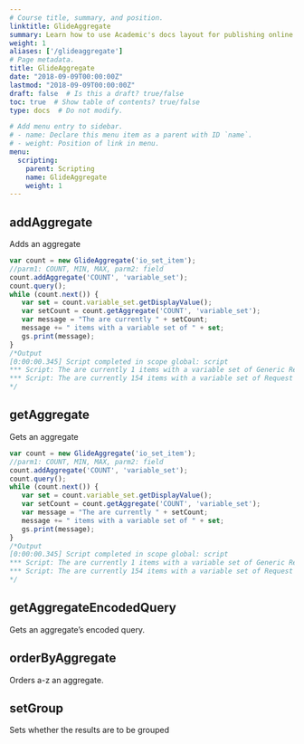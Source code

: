 ```yaml
---
# Course title, summary, and position.
linktitle: GlideAggregate
summary: Learn how to use Academic's docs layout for publishing online courses, software documentation, and tutorials.
weight: 1
aliases: ['/glideaggregate']
# Page metadata.
title: GlideAggregate
date: "2018-09-09T00:00:00Z"
lastmod: "2018-09-09T00:00:00Z"
draft: false  # Is this a draft? true/false
toc: true  # Show table of contents? true/false
type: docs  # Do not modify.

# Add menu entry to sidebar.
# - name: Declare this menu item as a parent with ID `name`.
# - weight: Position of link in menu.
menu:
  scripting:
    parent: Scripting
    name: GlideAggregate
    weight: 1
---
```


## addAggregate
Adds an aggregate
```js
var count = new GlideAggregate('io_set_item');
//parm1: COUNT, MIN, MAX, parm2: field
count.addAggregate('COUNT', 'variable_set');
count.query();
while (count.next()) {
   var set = count.variable_set.getDisplayValue();
   var setCount = count.getAggregate('COUNT', 'variable_set');
   var message = "The are currently " + setCount;
   message += " items with a variable set of " + set;
   gs.print(message);
}
/*Output
[0:00:00.345] Script completed in scope global: script
*** Script: The are currently 1 items with a variable set of Generic Request
*** Script: The are currently 154 items with a variable set of Request For
*/
```

## getAggregate
Gets an aggregate

```js
var count = new GlideAggregate('io_set_item');
//parm1: COUNT, MIN, MAX, parm2: field
count.addAggregate('COUNT', 'variable_set');
count.query();
while (count.next()) {
   var set = count.variable_set.getDisplayValue();
   var setCount = count.getAggregate('COUNT', 'variable_set');
   var message = "The are currently " + setCount;
   message += " items with a variable set of " + set;
   gs.print(message);
}
/*Output
[0:00:00.345] Script completed in scope global: script
*** Script: The are currently 1 items with a variable set of Generic Request
*** Script: The are currently 154 items with a variable set of Request For
*/
```

## getAggregateEncodedQuery
Gets an aggregate’s encoded query.

## orderByAggregate
Orders a-z an aggregate.

## setGroup
Sets whether the results are to be grouped
